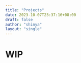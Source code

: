 ```yaml
---
title: "Projects"
date: 2023-10-07T23:37:16+08:00
draft: false
author: "shinya"
layout: "single"
---
```


# WIP